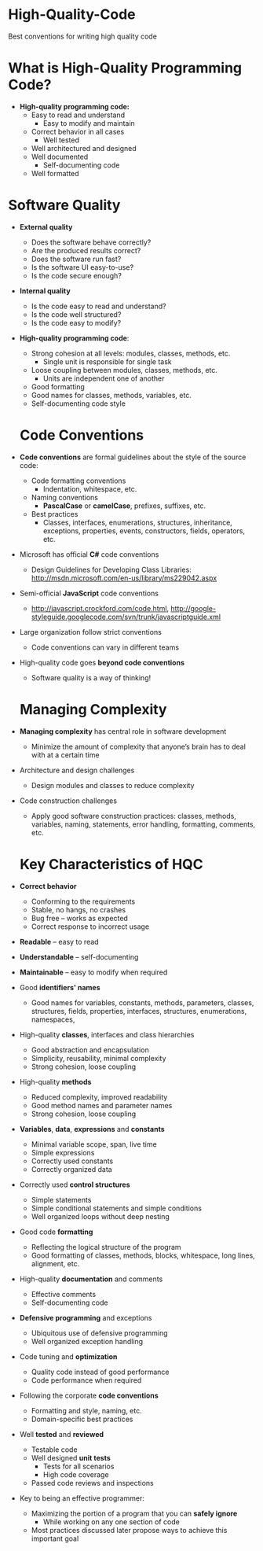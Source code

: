 # High-Quality-Code
Best conventions for writing high quality code

# What is High-Quality Programming Code?
- **High-quality programming code:**
  - Easy to read and understand
    - Easy to modify and maintain
  - Correct behavior in all cases
    - Well tested
  - Well architectured and designed
  - Well documented
    - Self-documenting code
  - Well formatted   

# Software Quality
- **External quality**
  - Does the software behave correctly?
  - Are the produced results correct?
  - Does the software run fast?
  - Is the software UI easy-to-use?
  - Is the code secure enough?
- **Internal quality**
  - Is the code easy to read and understand?
  - Is the code well structured?
  - Is the code easy to modify?  

- **High-quality programming code**:
  - Strong cohesion at all levels: modules, classes, methods, etc.
    - Single unit is responsible for single task
  - Loose coupling between modules, classes, methods, etc.
    - Units are independent one of another
  - Good formatting
  - Good names for classes, methods, variables, etc.
  - Self-documenting code style
   
  # <a id="conventions"></a> Code Conventions
- **Code conventions** are formal guidelines about the style of the source code:
  - Code formatting conventions
    - Indentation, whitespace, etc.
  - Naming conventions
    - **PascalCase** or **camelCase**, prefixes, suffixes, etc.
  - Best practices
    - Classes, interfaces, enumerations, structures, inheritance, exceptions, properties, events, constructors, fields, operators, etc.  

- Microsoft has official **C#** code conventions
  - Design Guidelines for Developing Class Libraries: http://msdn.microsoft.com/en-us/library/ms229042.aspx
- Semi-official **JavaScript** code conventions
  - http://javascript.crockford.com/code.html, http://google-styleguide.googlecode.com/svn/trunk/javascriptguide.xml
- Large organization follow strict conventions
  - Code conventions can vary in different teams
- High-quality code goes **beyond code conventions**
  - Software quality is a way of thinking!

  # <a id="complexity"></a>Managing Complexity
- **Managing complexity** has central role in software development
  - Minimize the amount of complexity that anyone’s brain has to deal with at a certain time
- Architecture and design challenges
  - Design modules and classes to reduce complexity
- Code construction challenges
  - Apply good software construction practices: classes, methods, variables, naming, statements, error handling, formatting, comments, etc.
   
  # Key Characteristics of HQC
- **Correct behavior**
  - Conforming to the requirements
  - Stable, no hangs, no crashes
  - Bug free – works as expected
  - Correct response to incorrect usage
- **Readable** – easy to read
- **Understandable** – self-documenting
- **Maintainable** – easy to modify when required  
- Good **identifiers' names**

  - Good names for variables, constants, methods, parameters, classes, structures, fields, properties, interfaces, structures, enumerations, namespaces,
- High-quality **classes**, interfaces and class hierarchies
  - Good abstraction and encapsulation
  - Simplicity, reusability, minimal complexity
  - Strong cohesion, loose coupling

- High-quality **methods**
  - Reduced complexity, improved readability
  - Good method names and parameter names
  - Strong cohesion, loose coupling
- **Variables**, **data**, **expressions** and **constants**
  - Minimal variable scope, span, live time
  - Simple expressions
  - Correctly used constants
  - Correctly organized data  

- Correctly used **control structures**
  - Simple statements
  - Simple conditional statements and simple conditions
  - Well organized loops without deep nesting
- Good code **formatting**
  - Reflecting the logical structure of the program
  - Good formatting of classes, methods, blocks, whitespace, long lines, alignment, etc.  

- High-quality **documentation** and comments
  - Effective comments
  - Self-documenting code
- **Defensive programming** and exceptions
  - Ubiquitous use of defensive programming
  - Well organized exception handling
- Code tuning and **optimization**
  - Quality code instead of good performance
  - Code performance when required  

- Following the corporate **code conventions**
  - Formatting and style, naming, etc.
  - Domain-specific best practices
- Well **tested** and **reviewed**
  - Testable code
  - Well designed **unit tests**
    - Tests for all scenarios
    - High code coverage
  - Passed code reviews and inspections  


- Key to being an effective programmer:
  - Maximizing the portion of a program that you can **safely ignore**
    - While working on any one section of code
  - Most practices discussed later propose ways to achieve this important goal
